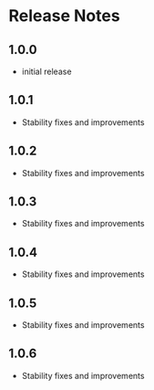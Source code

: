 # Release Notes

## 1.0.0
- initial release

## 1.0.1
- Stability fixes and improvements

## 1.0.2
- Stability fixes and improvements

## 1.0.3
- Stability fixes and improvements

## 1.0.4
- Stability fixes and improvements

## 1.0.5
- Stability fixes and improvements

## 1.0.6
- Stability fixes and improvements